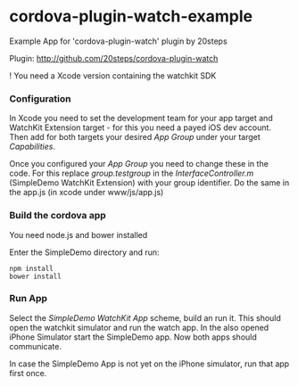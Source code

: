 # cordova-plugin-watch-example
Example App for 'cordova-plugin-watch' plugin by 20steps

Plugin: http://github.com/20steps/cordova-plugin-watch

! You need a Xcode version containing the watchkit SDK

### Configuration
In Xcode you need to set the development team for your app target and WatchKit Extension target - for this you need a payed iOS dev account. Then add for both targets your desired *App Group* under your target *Capabilities*.

Once you configured your *App Group* you need to change these in the code. For this replace *group.testgroup* in the *InterfaceController.m* (SimpleDemo WatchKit Extension) with your group identifier. Do the same in the app.js (in xcode under www/js/app.js)

### Build the cordova app
You need node.js and bower installed

Enter the SimpleDemo directory and run:
```
npm install
bower install
```

### Run App
Select the  *SimpleDemo WatchKit App* scheme, build an run it. This should open the watchkit simulator and run the watch app. In the also opened iPhone Simulator start the SimpleDemo app. Now both apps should communicate.

In case the SimpleDemo App is not yet on the iPhone simulator, run that app first once.
